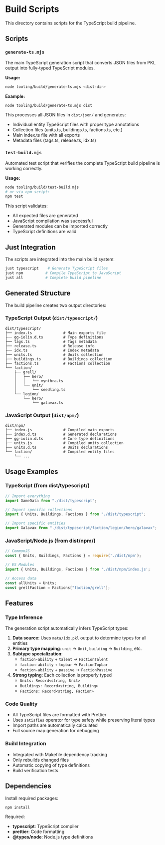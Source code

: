# Build Scripts

This directory contains scripts for the TypeScript build pipeline.

## Scripts

### `generate-ts.mjs`

The main TypeScript generation script that converts JSON files from PKL output into fully-typed TypeScript modules.

**Usage:**
```bash
node tooling/build/generate-ts.mjs <dist-dir>
```

**Example:**
```bash
node tooling/build/generate-ts.mjs dist
```

This processes all JSON files in `dist/json/` and generates:
- Individual entity TypeScript files with proper type annotations
- Collection files (units.ts, buildings.ts, factions.ts, etc.)
- Main index.ts file with all exports
- Metadata files (tags.ts, release.ts, idx.ts)

### `test-build.mjs`

Automated test script that verifies the complete TypeScript build pipeline is working correctly.

**Usage:**
```bash
node tooling/build/test-build.mjs
# or via npm script:
npm test
```

This script validates:
- All expected files are generated
- JavaScript compilation was successful
- Generated modules can be imported correctly
- TypeScript definitions are valid

## Just Integration

The scripts are integrated into the main build system:

```bash
just typescript    # Generate TypeScript files
just npm          # Compile TypeScript to JavaScript
just all          # Complete build pipeline
```

## Generated Structure

The build pipeline creates two output directories:

### TypeScript Output (`dist/typescript/`)
```
dist/typescript/
├── index.ts              # Main exports file
├── gg-iolin.d.ts         # Type definitions
├── tags.ts               # Tags metadata
├── release.ts            # Release info
├── idx.ts                # Index metadata
├── units.ts              # Units collection
├── buildings.ts          # Buildings collection
├── factions.ts           # Factions collection
└── faction/
    ├── grell/
    │   ├── hero/
    │   │   └── vynthra.ts
    │   └── unit/
    │       └── seedling.ts
    └── legion/
        └── hero/
            └── galavax.ts
```

### JavaScript Output (`dist/npm/`)
```
dist/npm/
├── index.js              # Compiled main exports
├── index.d.ts            # Generated declarations
├── gg-iolin.d.ts         # Core type definitions
├── units.js              # Compiled units collection
├── units.d.ts            # Units declarations
└── faction/              # Compiled entity files
    └── ...
```

## Usage Examples

### TypeScript (from dist/typescript/)
```typescript
// Import everything
import GameData from "./dist/typescript";

// Import specific collections
import { Units, Buildings, Factions } from "./dist/typescript";

// Import specific entities
import Galavax from "./dist/typescript/faction/legion/hero/galavax";
```

### JavaScript/Node.js (from dist/npm/)
```javascript
// CommonJS
const { Units, Buildings, Factions } = require('./dist/npm');

// ES Modules
import { Units, Buildings, Factions } from './dist/npm/index.js';

// Access data
const allUnits = Units;
const grellFaction = Factions["faction/grell"];
```

## Features

### Type Inference
The generation script automatically infers TypeScript types:

1. **Data source**: Uses `meta/idx.pkl` output to determine types for all entities
2. **Primary type mapping**: `unit` → `Unit`, `building` → `Building`, etc.
3. **Subtype specialization**: 
   - `faction-ability` + `talent` → `FactionTalent`
   - `faction-ability` + `topbar` → `FactionTopbar`
   - `faction-ability` + `passive` → `FactionPassive`
4. **Strong typing**: Each collection is properly typed
   - `Units: Record<string, Unit>`
   - `Buildings: Record<string, Building>`
   - `Factions: Record<string, Faction>`

### Code Quality
- All TypeScript files are formatted with Prettier
- Uses `satisfies` operator for type safety while preserving literal types
- Import paths are automatically calculated
- Full source map generation for debugging

### Build Integration
- Integrated with Makefile dependency tracking
- Only rebuilds changed files
- Automatic copying of type definitions
- Build verification tests

## Dependencies

Install required packages:
```bash
npm install
```

Required:
- **typescript**: TypeScript compiler
- **prettier**: Code formatting
- **@types/node**: Node.js type definitions